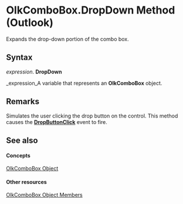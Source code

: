 
# OlkComboBox.DropDown Method (Outlook)

Expands the drop-down portion of the combo box.


## Syntax

 _expression_. **DropDown**

 _expression_A variable that represents an  **OlkComboBox** object.


## Remarks

Simulates the user clicking the drop button on the control. This method causes the  **[DropButtonClick](9de7c7b5-da6e-825e-a7de-d4419fa8fbb4.md)** event to fire.


## See also


#### Concepts


 [OlkComboBox Object](8d5e2f25-2962-af28-2523-b7b82473ea0a.md)
#### Other resources


 [OlkComboBox Object Members](618de9e2-f5b9-40d9-239e-95aeb9dce092.md)
